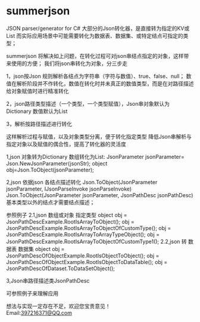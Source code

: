 # summerjson
JSON parser/generator for C#
大部分的Json转化器，是直接转为指定的KV或List
而实际应用场景中可能需要转化为数据表、数据集、或特定结点可指定的类型；

summerjson 将解决如上问题，在转化过程可对json串结点指定的对象，这样带来使用的方便；
我们将json串转化为对象，分三步走

1，json按Json 规则解析各结点为字符串（字符与数值）、true、false、null；
   数值在解析阶段并不作转化，数值在转化时并未真正的数值类型，而是在对路径描述给对象赋值时进行精准转化
   
2，json路径类型描述（一个类型，一个类型赋值），Json串对象默认为Dictionary 数值默认为List

3，解析按路径描述进行转化

这样解析过程与赋值，以及对象类型分离，便于转化指定类型
降低Json串解析与指定对象以及赋值的偶合性，提高了转化器的灵活度



1,json 对象转为Dictionary 数组转化为List:
  JsonParameter jsonParameter= Json.NewJsonParameter(jsonStr);
  object obj=Json.ToObject(jsonParameter);
  
2,json 依据json 各结点描述转化
  Json.ToObject(JsonParameter jsonParameter, IJsonParseInvoke jsonParseInvoke)
  Json.ToObject(JsonParameter jsonParameter, JsonPathDesc jsonPathDesc)
  基本类型以外的结点才需要结点描述；
  
  参照例子
  2.1,json 数组或对象 指定类型 
            object obj = JsonPathDescExample.RootIsArrayToObject();
            obj = JsonPathDescExample.RootIsArrayToObjectOfCustomType();
            obj = JsonPathDescExample.RootIsArrayToArrayTypeObject();
            obj = JsonPathDescExample.RootIsArrayToObjectOfCustomType1();
  2.2,json 转 数据表 数据集
            object obj = JsonPathDescOfObjectExample.RootIsObjectToObject();
            obj = JsonPathDescOfObjectExample.RootIsObjectToDataTable();
            obj = JsonPathDescOfDataset.ToDataSetObject();
            
3,Json串路径描述类JsonPathDesc

  可参照例子来理解应用  
  
想法与实现一定存在不足，欢迎您宝贵意见！          
Email:397216371@QQ.com
